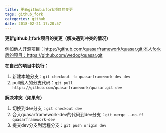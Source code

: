 ```yaml
---
title: 更新github上fork项目的变更
tags: github_fork
categories: github
date: 2018-02-21 17:20:57
---
```


**更新github上fork项目的变更（解决遇到冲突的情况）**

例如他人开源项目：https://github.com/quasarframework/quasar.git;本人fork后的项目：https://github.com/wedog/quasar.git</p>

**在自己的项目中执行：**

1. 新建本地分支：`git checkout -b quasarframework-dev dev`
1. pull他人的分支代码：`git pull https://github.com/quasarframework/quasar.git dev`

**解决冲突（如果有）**

1. 切换到dev分支：`git checkout dev`
1. 合入quasarframework-dev的代码到dev分支：`git merge --no-ff quasarframework-dev`
1. 提交dev分支到远程分支：`git push origin dev`